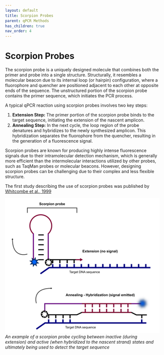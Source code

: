 ```yaml
---
layout: default
title: Scorpion Probes
parent: qPCR Methods
has_children: true
nav_order: 4
---
```


# Scorpion Probes

The scorpion probe is a uniquely designed molecule that combines both the primer and probe into a single structure. Structurally, it resembles a molecular beacon due to its internal loop (or hairpin) configuration, where a fluorophore and quencher are positioned adjacent to each other at opposite ends of the sequence. The unstructured portion of the scorpion probe contains the primer sequence, which initiates the PCR process.

A typical qPCR reaction using scorpion probes involves two key steps:

1. **Extension Step:** The primer portion of the scorpion probe binds to the target sequence, initiating the extension of the nascent amplicon.
2. **Annealing Step:** In the next cycle, the loop region of the probe denatures and hybridizes to the newly synthesized amplicon. This hybridization separates the fluorophore from the quencher, resulting in the generation of a fluorescence signal.

Scorpion probes are known for producing highly intense fluorescence signals due to their intramolecular detection mechanism, which is generally more efficient than the intermolecular interactions utilized by other probes, such as TaqMan probes or molecular beacons. However, designing scorpion probes can be challenging due to their complex and less flexible structure.

The first study describing the use of scorpion probes was published by [Whitcombe et al., 1999](<https://www.nature.com/articles/nbt0899_804>)

![Scorpion pr.png](Scorpion%20Probes/Scorpion_pr.png)
*An example of a scorpion probe cycling between inactive (during extension) and active (when hybridized to the nascent strand) states and ultimately being used to detect the target sequence*
